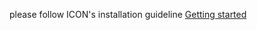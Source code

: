 please follow ICON's installation guideline [Getting started](https://github.com/YuliangXiu/ICON/blob/master/docs/installation.md)
